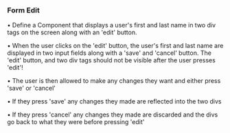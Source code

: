 ### Form Edit
• Define a Component that displays a user's first and last name in two div tags on the screen along with an 'edit' button.

• When the user clicks on the 'edit' button, the user's first and last name are displayed in two input fields along with a 'save' and 'cancel' button. The 'edit' button, and two div tags should not be visible after the user presses 'edit'!

• The user is then allowed to make any changes they want and either press 'save' or 'cancel'

• If they press 'save' any changes they made are reflected into the two divs

• If they press 'cancel' any changes they made are discarded and the divs go back to what they were before pressing 'edit'
